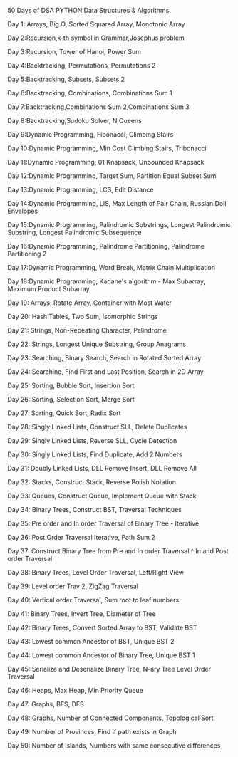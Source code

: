 50 Days of DSA PYTHON Data Structures & Algorithms

Day 1: Arrays, Big O, Sorted Squared Array, Monotonic Array

Day 2:Recursion,k-th symbol in Grammar,Josephus problem

Day 3:Recursion, Tower of Hanoi, Power Sum

Day 4:Backtracking, Permutations, Permutations 2

Day 5:Backtracking, Subsets, Subsets 2

Day 6:Backtracking, Combinations, Combinations Sum 1

Day 7:Backtracking,Combinations Sum 2,Combinations Sum 3

Day 8:Backtracking,Sudoku Solver, N Queens

Day 9:Dynamic Programming, Fibonacci, Climbing Stairs

Day 10:Dynamic Programming, Min Cost Climbing Stairs, Tribonacci

Day 11:Dynamic Programming, 01 Knapsack, Unbounded Knapsack

Day 12:Dynamic Programming, Target Sum, Partition Equal Subset Sum

Day 13:Dynamic Programming, LCS, Edit Distance

Day 14:Dynamic Programming, LIS, Max Length of Pair Chain, Russian Doll Envelopes

Day 15:Dynamic Programming, Palindromic Substrings, Longest Palindromic Substring, Longest Palindromic Subsequence

Day 16:Dynamic Programming, Palindrome Partitioning, Palindrome Partitioning 2

Day 17:Dynamic Programming, Word Break, Matrix Chain Multiplication

Day 18:Dynamic Programming, Kadane's algorithm - Max Subarray, Maximum Product Subarray

Day 19: Arrays, Rotate Array, Container with Most Water

Day 20: Hash Tables, Two Sum, Isomorphic Strings

Day 21: Strings, Non-Repeating Character, Palindrome

Day 22: Strings, Longest Unique Substring, Group Anagrams

Day 23: Searching, Binary Search, Search in Rotated Sorted Array

Day 24: Searching, Find First and Last Position, Search in 2D Array

Day 25: Sorting, Bubble Sort, Insertion Sort

Day 26: Sorting, Selection Sort, Merge Sort

Day 27: Sorting, Quick Sort, Radix Sort

Day 28: Singly Linked Lists, Construct SLL, Delete Duplicates

Day 29: Singly Linked Lists, Reverse SLL, Cycle Detection

Day 30: Singly Linked Lists, Find Duplicate, Add 2 Numbers

Day 31: Doubly Linked Lists, DLL Remove Insert, DLL Remove All

Day 32: Stacks, Construct Stack, Reverse Polish Notation

Day 33: Queues, Construct Queue, Implement Queue with Stack

Day 34: Binary Trees, Construct BST, Traversal Techniques

Day 35: Pre order and In order Traversal of Binary Tree - Iterative

Day 36: Post Order Traversal Iterative, Path Sum 2

Day 37: Construct Binary Tree from Pre and In order Traversal ^ In and Post order Traversal

Day 38: Binary Trees, Level Order Traversal, Left/Right View

Day 39: Level order Trav 2, ZigZag Traversal

Day 40: Vertical order Traversal, Sum root to leaf numbers

Day 41: Binary Trees, Invert Tree, Diameter of Tree

Day 42: Binary Trees, Convert Sorted Array to BST, Validate BST

Day 43: Lowest common Ancestor of BST, Unique BST 2

Day 44: Lowest common Ancestor of Binary Tree, Unique BST 1

Day 45: Serialize and Deserialize Binary Tree, N-ary Tree Level Order Traversal

Day 46: Heaps, Max Heap, Min Priority Queue

Day 47: Graphs, BFS, DFS

Day 48: Graphs, Number of Connected Components, Topological Sort

Day 49: Number of Provinces, Find if path exists in Graph

Day 50: Number of Islands, Numbers with same consecutive differences
